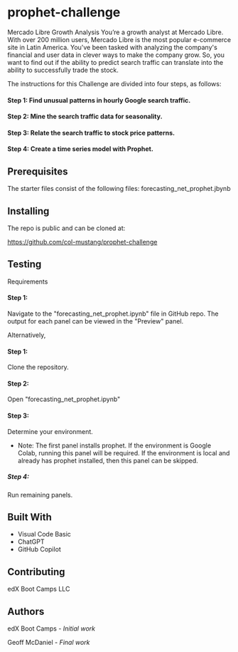 # prophet-challenge
Mercado Libre Growth Analysis
You’re a growth analyst at Mercado Libre. With over 200 million users, Mercado Libre is the most popular e-commerce site in Latin America. You've been tasked with analyzing the company's financial and user data in clever ways to make the company grow. So, you want to find out if the ability to predict search traffic can translate into the ability to successfully trade the stock.

The instructions for this Challenge are divided into four steps, as follows:

#### Step 1: Find unusual patterns in hourly Google search traffic.

#### Step 2: Mine the search traffic data for seasonality.

#### Step 3: Relate the search traffic to stock price patterns.

#### Step 4: Create a time series model with Prophet.

## Prerequisites
The starter files consist of the following files:
forecasting_net_prophet.jbynb

## Installing
The repo is public and can be cloned at:

https://github.com/col-mustang/prophet-challenge
## Testing
Requirements

#### Step 1:

Navigate to the "forecasting_net_prophet.ipynb" file in GitHub repo. The output for each panel can be viewed in the "Preview" panel.

Alternatively,

#### Step 1:

Clone the repository.

#### Step 2:

Open "forecasting_net_prophet.ipynb"

#### Step 3:

Determine your environment.

- Note: The first panel installs prophet. If the environment is Google Colab, running this panel will be required. If the environment is local and already has prophet installed, then this panel can be skipped.
##### Step 4:

Run remaining panels.

## Built With
- Visual Code Basic
- ChatGPT
- GitHub Copilot

## Contributing
edX Boot Camps LLC
## Authors
edX Boot Camps - _Initial work_

Geoff McDaniel - _Final work_